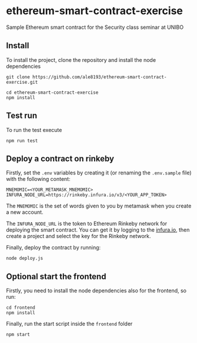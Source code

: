 # ethereum-smart-contract-exercise
Sample Ethereum smart contract for the Security class seminar at UNIBO

## Install 

To install the project, clone the repository and install the node dependencies

```
git clone https://github.com/ale8193/ethereum-smart-contract-exercise.git

cd ethereum-smart-contract-exercise
npm install
```

## Test run

To run the test execute

```
npm run test
```

## Deploy a contract on rinkeby

Firstly, set the `.env` variables by creating it (or renaming the `.env.sample` file) with the following content:

```
MNEMOMIC=<YOUR_METAMASK_MNEMOMIC>
INFURA_NODE_URL=https://rinkeby.infura.io/v3/<YOUR_APP_TOKEN>
```

The ``MNEMOMIC`` is the set of words given to you by metamask when you create a new account.

The ``INFURA_NODE_URL`` is the token to Ethereum Rinkeby network for deploying the smart contract. 
You can get it by logging to the [infura.io](https://infura.io/), then create a project and select the key for the Rinkeby network.

Finally, deploy the contract by running:

```
node deploy.js
``` 

## Optional start the frontend

Firstly, you need to install the node dependencies also for the frontend, so run:

```
cd frontend
npm install
```

Finally, run the start script inside the ``frontend`` folder

```
npm start
```

